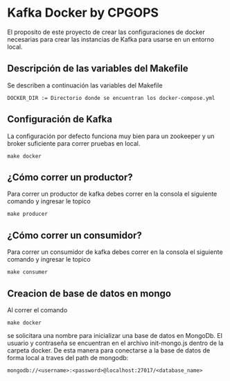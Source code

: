# Kafka Docker by CPGOPS

El proposito de este proyecto de crear las configuraciones de docker necesarias para crear las instancias de Kafka para usarse en un entorno local.

## Descripción de las variables del Makefile
Se describen a continuación las variables del Makefile

```
DOCKER_DIR := Directorio donde se encuentran los docker-compose.yml
```

## Configuración de Kafka
La configuración por defecto funciona muy bien para un zookeeper y un broker suficiente para correr pruebas en local.

```Shell
make docker
```

## ¿Cómo correr un productor?
Para correr un productor de kafka debes correr en la consola el siguiente comando y ingresar le topico

```Shell
make producer
```

## ¿Cómo correr un consumidor?
Para correr un consumidor de kafka debes correr en la consola el siguiente comando y ingresar le topico

```Shell
make consumer
```

## Creacion de base de datos en mongo
Al correr el comando

```Shell
make docker
```
se solicitara una nombre para inicializar una base de datos en MongoDb. El usuario y contraseña se encuentran en el archivo init-mongo.js dentro de la carpeta docker. De esta manera para conectarse a la base de datos de forma local a traves del path de mongodb:

```Shell
mongodb://<username>:<password>@localhost:27017/<database_name>
```